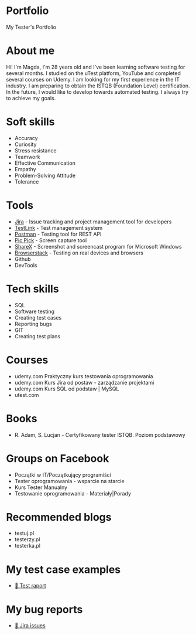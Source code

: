# Portfolio
My Tester's Portfolio

# About me

Hi! I'm Magda, I'm 28 years old and I've been learning software testing for several months. I studied on the uTest platform, YouTube and completed several courses on Udemy. I am looking for my first experience in the IT industry. I am preparing to obtain the ISTQB (Foundation Level) certification. In the future, I would like to develop towards automated testing. I always try to achieve my goals.
# Soft skills
  - Accuracy
  - Curiosity
  - Stress resistance
  - Teamwork
  - Effective Communication
  - Empathy
  - Problem-Solving Attitude
  - Tolerance
# Tools
  - [Jira](https://www.atlassian.com/software/jira0) - Issue tracking and project management tool for developers
  - [TestLink](https://testlink.org/) - Test management system
  - [Postman](https://www.postman.com/) - Testing tool for REST API
  - [Pic Pick](https://picpick.app/pl/) - Screen capture tool
  - [ShareX](https://getsharex.com/) - Screenshot and screencast program for Microsoft Windows
  - [Browserstack](https://www.browserstack.com/) - Testing on real devices and browsers
  - Github
  - DevTools
# Tech skills
  - SQL
  - Software testing
  - Creating test cases
  - Reporting bugs
  - GIT
  - Creating test plans
# Courses
  - udemy.com Praktyczny kurs testowania oprogramowania
  - udemy.com Kurs Jira od postaw - zarządzanie projektami
  - udemy.com Kurs SQL od podstaw | MySQL
  - utest.com
# Books
  - R. Adam, S. Lucjan - Certyfikowany tester ISTQB. Poziom podstawowy 
# Groups on Facebook
  - Początki w IT/Początkujący programiści
  - Tester oprogramowania - wsparcie na starcie
  - Kurs Tester Manualny
  - Testowanie oprogramowania - Materiały|Porady 
# Recommended blogs
  - testuj.pl
  - testerzy.pl
  - testerka.pl
# My test case examples
  - [📄 Test raport](test%20raport.pdf)
# My bug reports
  - [📸 Jira issues](/jira-issues)
